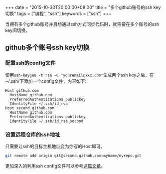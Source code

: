 +++
date = "2015-10-30T20:00:00+08:00"
title = "多个github账号的ssh key切换"
tags = ["编程", "ssh"]
keywords = ["ssh"]
+++

当拥有多个github账号并且想通过ssh方式同步代码时，就需要在多个账号的ssh key间切换。

## github多个账号ssh key切换

### 配置ssh的config文件

使用`ssh-keygen -t rsa -C "youremail@xxx.com"`生成两个ssh key之后，在~/.ssh/下添加一个config文件，内容如下:

```
Host github.com
  HostName github.com
  PreferredAuthentications publickey
  IdentityFile ~/.ssh/id_rsa
Host second.github.com
  HostName github.com
  PreferredAuthentications publickey
  IdentityFile ~/.ssh/id_rsa_second
```

### 设置远程仓库的ssh地址

只需要让ssh的目标主机地址变为你写的Host即可。

```sh
git remote add origin git@second.github.com:myname/myrepo.git
```

更加深入的利用ssh config文件可以参考[这篇文章](http://nerderati.com/2011/03/17/simplify-your-life-with-an-ssh-config-file/)。
